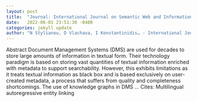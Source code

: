 ```yaml
---
layout: post
title:  "Journal: International Journal on Semantic Web and Information Systems, 2022, № 1, p. 1-20"
date:   2022-06-01 23:51:30 -0400
categories: jekyll update
author: "N Stylianou, D Vlachava, I Konstantinidis… - International Journal on …, 2022"
---
```

Abstract Document Management Systems (DMS) are used for decades to store large amounts of information in textual form. Their technology paradigm is based on storing vast quantities of textual information enriched with metadata to support searchability. However, this exhibits limitations as it treats textual information as black box and is based exclusively on user-created metadata, a process that suffers from quality and completeness shortcomings. The use of knowledge graphs in DMS … Cites: ‪Multilingual autoregressive entity linking‬